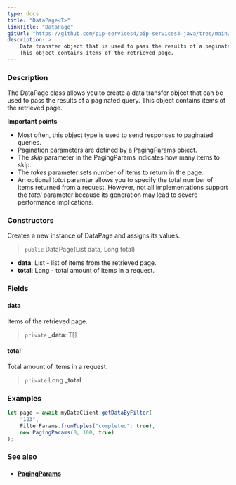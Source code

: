```yaml
---
type: docs
title: "DataPage<T>"
linkTitle: "DataPage"
gitUrl: "https://github.com/pip-services4/pip-services4-java/tree/main/pip-services4-data-java"
description: > 
    Data transfer object that is used to pass the results of a paginated query.
    This object contains items of the retrieved page.
---
```


### Description

The DataPage class allows you to create a data transfer object that can be used to pass the results of a paginated query. This object contains items of the retrieved page.

**Important points**

- Most often, this object type is used to send responses to paginated queries.
- Pagination parameters are defined by a [PagingParams](../paging_params) object.
- The *skip* parameter in the PagingParams indicates how many items to skip.
- The *takes* parameter sets number of items to return in the page.
- An optional *total* paramter allows you to specify the total number of items returned from a request. However, not all implementations support the *total* parameter because its generation may lead to severe performance implications.   

### Constructors
Creates a new instance of DataPage and assigns its values.

> `public` DataPage(List<T> data, Long total)

- **data**: List<T> - list of items from the retrieved page.
- **total**: Long - total amount of items in a request.

### Fields


<span class="hide-title-link">

#### data
Items of the retrieved page.
> `private` **_data**: T[]

#### total
Total amount of items in a request.
> `private` Long **_total**

</span>


### Examples

```typescript
let page = await myDataClient.getDataByFilter(
    "123",
    FilterParams.fromTuples("completed": true),
    new PagingParams(0, 100, true)
);

```

### See also
- #### [PagingParams](../paging_params)
